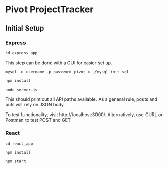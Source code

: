 # Pivot ProjectTracker

## Initial Setup

### Express

`cd express_app`

This step can be done with a GUI for easier set up.

`mysql -u username -p password pivot < ./mysql_init.sql`

`npm install`

`node server.js`

This should print out all API paths available.
As a general rule, posts and puts will rely on JSON body.

To test functionality, visit http://localhost:3000/.
Alternatively, use CURL or Postman to test POST and GET

### React

`cd react_app`

`npm install`

`npm start`
